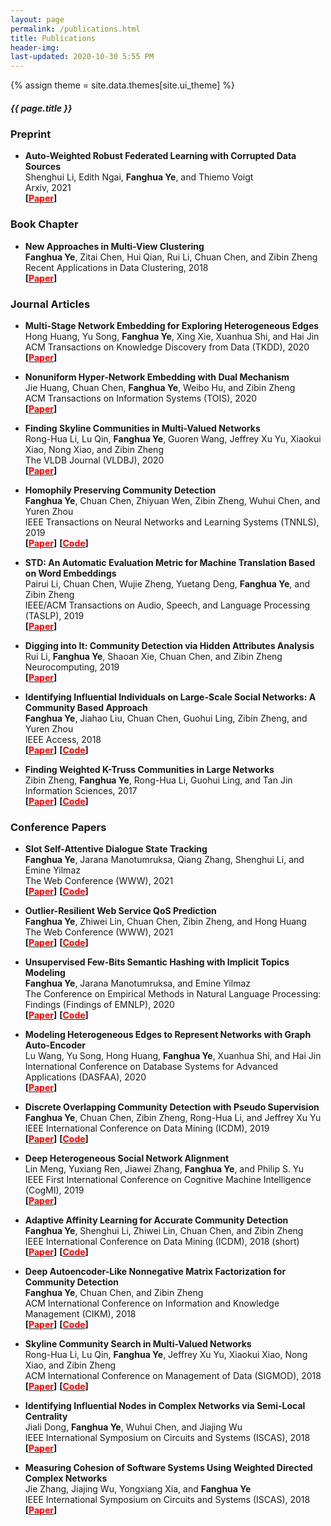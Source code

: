 ```yaml
---
layout: page
permalink: /publications.html
title: Publications
header-img: 
last-updated: 2020-10-30 5:55 PM
---
```

{% assign theme = site.data.themes[site.ui_theme] %}
<div class="blogcard  card-1 mb-4" style="width: 100%;">
  <div class="card-body">
    <h5 class="card-title text-center" style="font-size:{{ theme.post-title-size }};font-weight:{{ theme.post-font-weight }};">{{ page.title }}</h5>
  </div>
</div>


### Preprint

+ **Auto-Weighted Robust Federated Learning with Corrupted Data Sources**<br/>
  Shenghui Li, Edith Ngai, **Fanghua Ye**, and Thiemo Voigt<br/>
  Arxiv, 2021<br/>
  **[[<font color=red>Paper</font>](https://arxiv.org/abs/2101.05880)]**
  

### Book Chapter

+ **New Approaches in Multi-View Clustering**<br/>
  **Fanghua Ye**, Zitai Chen, Hui Qian, Rui Li, Chuan Chen, and Zibin Zheng<br/>
  Recent Applications in Data Clustering, 2018<br/>
  **[[<font color=red>Paper</font>](https://www.intechopen.com/books/recent-applications-in-data-clustering/new-approaches-in-multi-view-clustering)]**



### Journal Articles

+ **Multi-Stage Network Embedding for Exploring Heterogeneous Edges**<br/>
  Hong Huang, Yu Song, **Fanghua Ye**, Xing Xie, Xuanhua Shi, and Hai Jin<br/>
  ACM Transactions on Knowledge Discovery from Data (TKDD), 2020<br/>
  **[[<font color=red>Paper</font>](https://dl.acm.org/doi/abs/10.1145/3415157)]**

+ **Nonuniform Hyper-Network Embedding with Dual Mechanism**<br/>
  Jie Huang, Chuan Chen, **Fanghua Ye**, Weibo Hu, and Zibin Zheng<br/>
  ACM Transactions on Information Systems (TOIS), 2020<br/>
  **[[<font color=red>Paper</font>](https://dl.acm.org/doi/abs/10.1145/3388924)]**

+ **Finding Skyline Communities in Multi-Valued Networks**<br/>
  Rong-Hua Li, Lu Qin, **Fanghua Ye**, Guoren Wang, Jeffrey Xu Yu, Xiaokui Xiao, Nong Xiao, and Zibin Zheng<br/>
  The VLDB Journal (VLDBJ), 2020<br/>
  **[[<font color=red>Paper</font>](https://link.springer.com/article/10.1007/s00778-020-00618-5)]**

+ **Homophily Preserving Community Detection**<br/>
  **Fanghua Ye**, Chuan Chen, Zhiyuan Wen, Zibin Zheng, Wuhui Chen, and Yuren Zhou<br/>
  IEEE Transactions on Neural Networks and Learning Systems (TNNLS), 2019<br/>
  **[[<font color=red>Paper</font>](https://ieeexplore.ieee.org/abstract/document/8827596)]** **[[<font color=red>Code</font>](https://github.com/smartyfh/HPNMF)]**

+ **STD: An Automatic Evaluation Metric for Machine Translation Based on Word Embeddings**<br/>
  Pairui Li, Chuan Chen, Wujie Zheng, Yuetang Deng, **Fanghua Ye**, and Zibin Zheng<br/>
  IEEE/ACM Transactions on Audio, Speech, and Language Processing (TASLP), 2019<br/>
  **[[<font color=red>Paper</font>](https://ieeexplore.ieee.org/abstract/document/8736840)]**

+ **Digging into It: Community Detection via Hidden Attributes Analysis**<br/>
  Rui Li, **Fanghua Ye**, Shaoan Xie, Chuan Chen, and Zibin Zheng<br/>
  Neurocomputing, 2019<br/>
  **[[<font color=red>Paper</font>](https://www.sciencedirect.com/science/article/abs/pii/S0925231218314036)]**

+ **Identifying Influential Individuals on Large-Scale Social Networks: A Community Based Approach**<br/>
  **Fanghua Ye**, Jiahao Liu, Chuan Chen, Guohui Ling, Zibin Zheng, and Yuren Zhou<br/>
  IEEE Access, 2018<br/>
  **[[<font color=red>Paper</font>](https://ieeexplore.ieee.org/abstract/document/8445575)]** **[[<font color=red>Code</font>](https://github.com/smartyfh/CRIM)]**

+ **Finding Weighted K-Truss Communities in Large Networks**<br/>
  Zibin Zheng, **Fanghua Ye**, Rong-Hua Li, Guohui Ling, and Tan Jin<br/>
  Information Sciences, 2017<br/>
  **[[<font color=red>Paper</font>](https://www.sciencedirect.com/science/article/abs/pii/S0020025516308118)]** **[[<font color=red>Code</font>](https://github.com/smartyfh/KEP-Index)]**




### Conference Papers

+ **Slot Self-Attentive Dialogue State Tracking**<br/>
  **Fanghua Ye**, Jarana Manotumruksa, Qiang Zhang, Shenghui Li, and Emine Yilmaz<br/>
  The Web Conference (WWW), 2021<br/>
  **[[<font color=red>Paper</font>](https://arxiv.org/abs/2101.09374)]** **[[<font color=red>Code</font>](https://github.com/smartyfh/DST-STAR)]**

+ **Outlier-Resilient Web Service QoS Prediction**<br/>
  **Fanghua Ye**, Zhiwei Lin, Chuan Chen, Zibin Zheng, and Hong Huang<br/>
  The Web Conference (WWW), 2021<br/>
  **[[<font color=red>Paper</font>](https://arxiv.org/abs/2006.01287)]** **[[<font color=red>Code</font>](https://github.com/smartyfh/CMF-CTF)]**

+ **Unsupervised Few-Bits Semantic Hashing with Implicit Topics Modeling**<br/>
  **Fanghua Ye**, Jarana Manotumruksa, and Emine Yilmaz<br/>
  The Conference on Empirical Methods in Natural Language Processing: Findings (Findings of EMNLP), 2020<br/>
  **[[<font color=red>Paper</font>](https://www.aclweb.org/anthology/2020.findings-emnlp.233.pdf)]** **[[<font color=red>Code</font>](https://github.com/smartyfh/WISH)]**

+ **Modeling Heterogeneous Edges to Represent Networks with Graph Auto-Encoder**<br/>
  Lu Wang, Yu Song, Hong Huang, **Fanghua Ye**, Xuanhua Shi, and Hai Jin<br/>
  International Conference on Database Systems for Advanced Applications (DASFAA), 2020<br/>
  **[[<font color=red>Paper</font>](https://link.springer.com/chapter/10.1007/978-3-030-59416-9_30)]**

+ **Discrete Overlapping Community Detection with Pseudo Supervision**<br/>
  **Fanghua Ye**, Chuan Chen, Zibin Zheng, Rong-Hua Li, and Jeffrey Xu Yu<br/>
  IEEE International Conference on Data Mining (ICDM), 2019<br/>
  **[[<font color=red>Paper</font>](https://ieeexplore.ieee.org/document/8970691)]** **[[<font color=red>Code</font>](https://github.com/smartyfh/DNMF)]**

+ **Deep Heterogeneous Social Network Alignment**<br/>
  Lin Meng, Yuxiang Ren, Jiawei Zhang, **Fanghua Ye**, and Philip S. Yu<br/>
  IEEE First International Conference on Cognitive Machine Intelligence (CogMI), 2019<br/>
  **[[<font color=red>Paper</font>](https://ieeexplore.ieee.org/abstract/document/8998782)]**

+ **Adaptive Affinity Learning for Accurate Community Detection**<br/>
  **Fanghua Ye**, Shenghui Li, Zhiwei Lin, Chuan Chen, and Zibin Zheng<br/>
  IEEE International Conference on Data Mining (ICDM), 2018 (short) <br/>
  **[[<font color=red>Paper</font>](https://ieeexplore.ieee.org/abstract/document/8594997)]** **[[<font color=red>Code</font>](https://github.com/smartyfh/AANMF)]**

+ **Deep Autoencoder-Like Nonnegative Matrix Factorization for Community Detection**<br/>
  **Fanghua Ye**, Chuan Chen, and Zibin Zheng<br/>
  ACM International Conference on Information and Knowledge Management (CIKM), 2018 <br/>
  **[[<font color=red>Paper</font>](https://dl.acm.org/doi/abs/10.1145/3269206.3271697)]** **[[<font color=red>Code</font>](https://github.com/smartyfh/DANMF)]**

+ **Skyline Community Search in Multi-Valued Networks**<br/>
  Rong-Hua Li, Lu Qin, **Fanghua Ye**, Jeffrey Xu Yu, Xiaokui Xiao, Nong Xiao, and Zibin Zheng<br/>
  ACM International Conference on Management of Data (SIGMOD), 2018 <br/>
  **[[<font color=red>Paper</font>](https://dl.acm.org/doi/10.1145/3183713.3183736)]** **[[<font color=red>Code</font>](https://github.com/smartyfh/MAIC)]**

+ **Identifying Influential Nodes in Complex Networks via Semi-Local Centrality**<br/>
  Jiali Dong, **Fanghua Ye**, Wuhui Chen, and Jiajing Wu<br/>
  IEEE International Symposium on Circuits and Systems (ISCAS), 2018 <br/>
  **[[<font color=red>Paper</font>](https://ieeexplore.ieee.org/abstract/document/8351889)]**

+ **Measuring Cohesion of Software Systems Using Weighted Directed Complex Networks**<br/>
  Jie Zhang, Jiajing Wu, Yongxiang Xia, and **Fanghua Ye**<br/>
  IEEE International Symposium on Circuits and Systems (ISCAS), 2018 <br/>
  **[[<font color=red>Paper</font>](https://ieeexplore.ieee.org/abstract/document/8351747)]**
